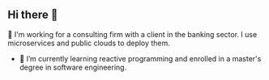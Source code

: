 ## Hi there 👋

🔭 I'm working for a consulting firm with a client in the banking sector. I use microservices and public clouds to deploy them.
- 🌱 I’m currently learning reactive programming and enrolled in a master's degree in software engineering.
<!--
**davidevunir/davidevunir** is a ✨ _special_ ✨ repository because its `README.md` (this file) appears on your GitHub profile.

Here are some ideas to get you started:

- 
-->
